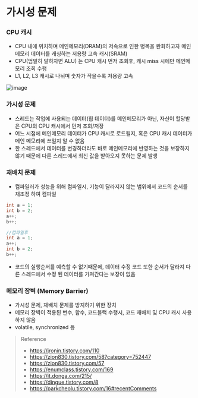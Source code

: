 # 가시성 문제 
### CPU 캐시
* CPU 내에 위치하며 메인메모리(DRAM)의 저속으로 인한 병목을 완화하고자 메인메모리 데이터를 캐싱하는 저용량 고속 캐시(SRAM)
* CPU(엄밀히 말하자면 ALU) 는 CPU 캐시 먼저 조회후, 캐시 miss 시에만 메인메모리 조회 수행  
* L1, L2, L3 캐시로 나뉘며 숫자가 작을수록 저용량 고속

![image](https://user-images.githubusercontent.com/48702893/142239806-dd0bd1cb-9a1f-4d62-90bf-70357c879d7b.png)

### 가시성 문제
* 스레드는 작업에 사용되는 데이터(힙 데이터)를 메인메모리가 아닌, 자신이 할당받은 CPU의 CPU 캐시에서 먼저 조회/저장 
* 어느 시점에 메인메모리 데이터가 CPU 캐시로 로드될지, 혹은 CPU 캐시 데이터가 메인 메모리에 쓰일지 알 수 없음
* 한 스레드에서 데이터를 변경하더라도 바로 메인메모리에 반영하는 것을 보장하지 않기 때문에 다른 스레드에서 최신 값을 받아오지 못하는 문제 발생

### 재배치 문제
* 컴파일러가 성능을 위해 컴파일시, 기능이 달라지지 않는 범위에서 코드의 순서를 재조정 하여 컴파일
```java
int a = 1;
int b = 2;
a++;
b++;

//컴파일후
int a = 1;
a++;
int b = 2;
b++;
```
* 코드의 실행순서를 예측할 수 없기때문에, 데이터 수정 코드 또한 순서가 달라져 다른 스레드에서 수정 된 데이터를 가져간다는 보장이 없음

### 메모리 장벽 (Memory Barrier)
* 가시성 문제, 재배치 문제를 방지하기 위한 장치
* 메모리 장벽이 적용된 변수, 함수, 코드블럭 수행시, 코드 재배치 및 CPU 캐시 사용하지 않음
* volatile, synchronized 등 

> Reference
> * https://jronin.tistory.com/110
> * https://zion830.tistory.com/58?category=752447
> * https://zion830.tistory.com/57
> * https://enumclass.tistory.com/169
> * https://it.donga.com/215/
> * https://dingue.tistory.com/8
> * https://parkcheolu.tistory.com/16#recentComments